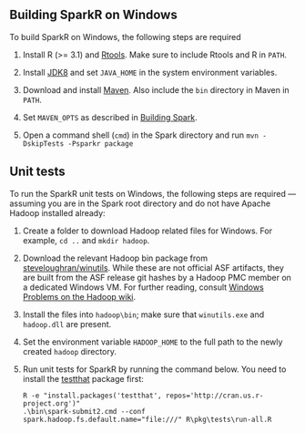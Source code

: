 ## Building SparkR on Windows

To build SparkR on Windows, the following steps are required

1. Install R (>= 3.1) and [Rtools](http://cran.r-project.org/bin/windows/Rtools/). Make sure to
include Rtools and R in `PATH`.

2. Install
[JDK8](http://www.oracle.com/technetwork/java/javase/downloads/jdk8-downloads-2133151.html) and set
`JAVA_HOME` in the system environment variables.

3. Download and install [Maven](http://maven.apache.org/download.html). Also include the `bin`
directory in Maven in `PATH`.

4. Set `MAVEN_OPTS` as described in [Building Spark](http://spark.apache.org/docs/latest/building-spark.html).
5. Open a command shell (`cmd`) in the Spark directory and run `mvn -DskipTests -Psparkr package`

##  Unit tests

To run the SparkR unit tests on Windows, the following steps are required —assuming you are in the Spark root directory and do not have Apache Hadoop installed already:

1. Create a folder to download Hadoop related files for Windows. For example, `cd ..` and `mkdir hadoop`.

2. Download the relevant Hadoop bin package from [steveloughran/winutils](https://github.com/steveloughran/winutils). While these are not official ASF artifacts, they are built from the ASF release git hashes by a Hadoop PMC member on a dedicated Windows VM. For further reading, consult [Windows Problems on the Hadoop wiki](https://wiki.apache.org/hadoop/WindowsProblems).

3. Install the files into `hadoop\bin`; make sure that `winutils.exe` and `hadoop.dll` are present.

4. Set the environment variable `HADOOP_HOME` to the full path to the newly created `hadoop` directory.

5. Run unit tests for SparkR by running the command below. You need to install the [testthat](http://cran.r-project.org/web/packages/testthat/index.html) package first:

    ```
    R -e "install.packages('testthat', repos='http://cran.us.r-project.org')"
    .\bin\spark-submit2.cmd --conf spark.hadoop.fs.default.name="file:///" R\pkg\tests\run-all.R
    ```

